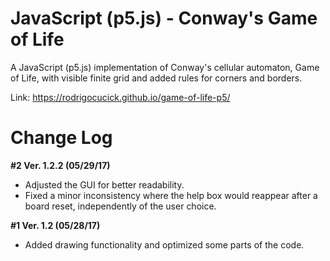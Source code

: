 # JavaScript (p5.js) - Conway's Game of Life

A JavaScript (p5.js) implementation of Conway's cellular automaton, Game of Life, with visible finite grid and added rules for corners and borders.

Link: https://rodrigocucick.github.io/game-of-life-p5/

# Change Log

**#2 Ver. 1.2.2 (05/29/17)** 
* Adjusted the GUI for better readability.
* Fixed a minor inconsistency where the help box would reappear after a board reset, independently of the user choice.


**#1 Ver. 1.2 (05/28/17)** 
* Added drawing functionality and optimized some parts of the code.
